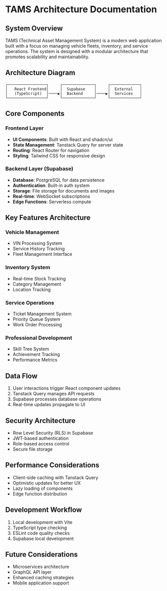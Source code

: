 # TAMS Architecture Documentation

## System Overview

TAMS (Technical Asset Management System) is a modern web application built with a focus on managing vehicle fleets, inventory, and service operations. The system is designed with a modular architecture that promotes scalability and maintainability.

## Architecture Diagram

```
┌─────────────────┐     ┌──────────────┐     ┌─────────────┐
│   React Frontend│     │  Supabase    │     │  External   │
│   (TypeScript)  │────▶│  Backend     │────▶│  Services   │
└─────────────────┘     └──────────────┘     └─────────────┘
```

## Core Components

### Frontend Layer
- **UI Components**: Built with React and shadcn/ui
- **State Management**: Tanstack Query for server state
- **Routing**: React Router for navigation
- **Styling**: Tailwind CSS for responsive design

### Backend Layer (Supabase)
- **Database**: PostgreSQL for data persistence
- **Authentication**: Built-in auth system
- **Storage**: File storage for documents and images
- **Real-time**: WebSocket subscriptions
- **Edge Functions**: Serverless compute

## Key Features Architecture

### Vehicle Management
- VIN Processing System
- Service History Tracking
- Fleet Management Interface

### Inventory System
- Real-time Stock Tracking
- Category Management
- Location Tracking

### Service Operations
- Ticket Management System
- Priority Queue System
- Work Order Processing

### Professional Development
- Skill Tree System
- Achievement Tracking
- Performance Metrics

## Data Flow

1. User interactions trigger React component updates
2. Tanstack Query manages API requests
3. Supabase processes database operations
4. Real-time updates propagate to UI

## Security Architecture

- Row Level Security (RLS) in Supabase
- JWT-based authentication
- Role-based access control
- Secure file storage

## Performance Considerations

- Client-side caching with Tanstack Query
- Optimistic updates for better UX
- Lazy loading of components
- Edge function distribution

## Development Workflow

1. Local development with Vite
2. TypeScript type checking
3. ESLint code quality checks
4. Supabase local development

## Future Considerations

- Microservices architecture
- GraphQL API layer
- Enhanced caching strategies
- Mobile application support